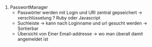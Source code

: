 1. PasswortManager
	- Passwörter werden mit Login und URl zentral gepseichert
		-> verschlüsselung ? Ruby oder Javascript
	- Suchleiste
		-> kann nach Loginname und url gesucht werden
		-> Sortierbar
	- Übersicht von Einer Email-addresse
		-> wo man überall damit angemeldet ist
